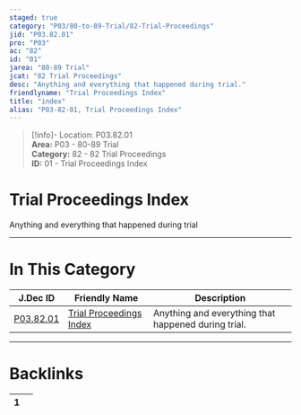 ```yaml
---  
staged: true  
category: "P03/80-to-89-Trial/82-Trial-Proceedings"  
jid: "P03.82.01"  
pro: "P03"  
ac: "82"  
id: "01"  
jarea: "80-89 Trial"  
jcat: "82 Trial Proceedings"  
desc: "Anything and everything that happened during trial."  
friendlyname: "Trial Proceedings Index"  
title: "index"  
alias: "P03-82-01, Trial Proceedings Index"  
---  
```

>[!info]- Location: P03.82.01  
>**Area:** P03 - 80-89 Trial  
>**Category:** 82 - 82 Trial Proceedings  
>**ID:** 01 - Trial Proceedings Index  
  
# Trial Proceedings Index  
  
Anything and everything that happened during trial  
   
  
  
---  
# In This Category  
  
| J.Dec ID                                                                              | Friendly Name                                                                                       | Description                                         |  
| ------------------------------------------------------------------------------------- | --------------------------------------------------------------------------------------------------- | --------------------------------------------------- |  
| [P03.82.01](index.md#) | [Trial Proceedings Index](index.md#) | Anything and everything that happened during trial. |  
  
  
---  
# Backlinks  
<div><table class="dataview table-view-table"><thead class="table-view-thead"><tr class="table-view-tr-header"><th class="table-view-th"><span></span><span class="dataview small-text">1</span></th><th class="table-view-th"><span></span></th></tr></thead><tbody class="table-view-tbody"></tbody></table></div>